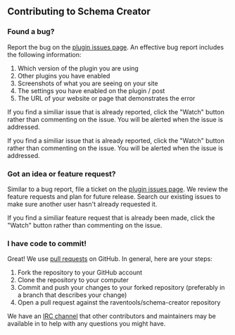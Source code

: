 ## Contributing to Schema Creator

### Found a bug?

Report the bug on the [plugin issues page](https://github.com/raventools/schema-creator/issues). An effective bug report includes the following information:

1. Which version of the plugin you are using
2. Other plugins you have enabled
3. Screenshots of what you are seeing on your site
4. The settings you have enabled on the plugin / post
5. The URL of your website or page that demonstrates the error

If you find a similiar issue that is already reported, click the "Watch" button rather than commenting on the issue. You will be alerted when the issue is addressed.

If you find a similiar issue that is already reported, click the "Watch" button rather than commenting on the issue. You will be alerted when the issue is addressed.

### Got an idea or feature request?

Similar to a bug report, file a ticket on the [plugin issues page](https://github.com/raventools/schema-creator/issues). We review the feature requests and plan for future release. Search our existing issues to make sure another user hasn't already requested it.

If you find a similiar feature request that is already been made, click the "Watch" button rather than commenting on the issue.

### I have code to commit!

Great! We use [pull requests](https://help.github.com/articles/using-pull-requests) on GitHub. In general, here are your steps:

1. Fork the repository to your GitHub account
2. Clone the repository to your computer
3. Commit and push your changes to your forked repository (preferably in a branch that describes your change)
4. Open a pull request against the raventools/schema-creator repository

We have an [IRC channel](irc://irc.freenode.net/#raventools) that other contributors and maintainers may be available in to help with any questions you might have.